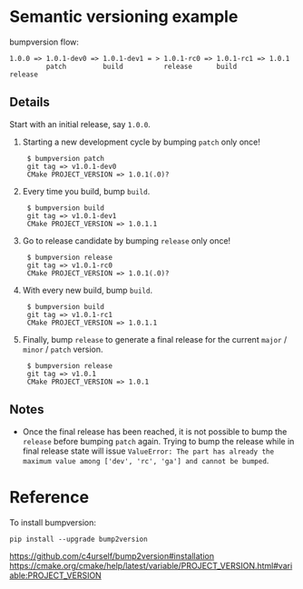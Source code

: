 # Semantic versioning example

bumpversion flow:

    1.0.0 => 1.0.1-dev0 => 1.0.1-dev1 = > 1.0.1-rc0 => 1.0.1-rc1 => 1.0.1
             patch         build          release      build        release


## Details

Start with an initial release, say `1.0.0`.

1. Starting a new development cycle by bumping `patch` only once!

        $ bumpversion patch
        git tag => v1.0.1-dev0
        CMake PROJECT_VERSION => 1.0.1(.0)?

2. Every time you build, bump `build`.

        $ bumpversion build
        git tag => v1.0.1-dev1
        CMake PROJECT_VERSION => 1.0.1.1

3. Go to release candidate by bumping `release` only once!

        $ bumpversion release
        git tag => v1.0.1-rc0
        CMake PROJECT_VERSION => 1.0.1(.0)?

4. With every new build, bump `build`.

        $ bumpversion build
        git tag => v1.0.1-rc1
        CMake PROJECT_VERSION => 1.0.1.1

4. Finally, bump `release` to generate a final release for the current
   `major` / `minor` / `patch` version.

        $ bumpversion release
        git tag => v1.0.1
        CMake PROJECT_VERSION => 1.0.1


## Notes

*  Once the final release has been reached, it is not possible to bump
   the `release` before bumping `patch` again. Trying to bump the release
   while in final release state will issue
   `ValueError: The part has already the maximum value among ['dev', 'rc', 'ga'] and cannot be bumped`.


# Reference

To install bumpversion:

    pip install --upgrade bump2version

https://github.com/c4urself/bump2version#installation
https://cmake.org/cmake/help/latest/variable/PROJECT_VERSION.html#variable:PROJECT_VERSION

